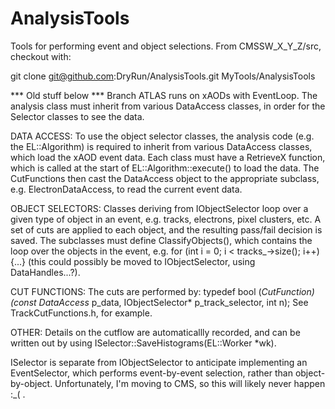 # AnalysisTools
Tools for performing event and object selections. From CMSSW_X_Y_Z/src, checkout with:

git clone git@github.com:DryRun/AnalysisTools.git MyTools/AnalysisTools



*** Old stuff below ***
Branch ATLAS runs on xAODs with EventLoop. The analysis class must inherit from various DataAccess classes, in order for the Selector classes to see the data. 

DATA ACCESS:
To use the object selector classes, the analysis code (e.g. the EL::Algorithm) is required to inherit from various DataAccess classes, which load the xAOD event data. Each class must have a RetrieveX function, which is called at the start of EL::Algorithm::execute() to load the data. The CutFunctions then cast the DataAccess object to the appropriate subclass, e.g. ElectronDataAccess, to read the current event data. 


OBJECT SELECTORS:
Classes deriving from IObjectSelector loop over a given type of object in an event, e.g. tracks, electrons, pixel clusters, etc. A set of cuts are applied to each object, and the resulting pass/fail decision is saved. The subclasses must define ClassifyObjects(), which contains the loop over the objects in the event, e.g. for (int i = 0; i < tracks_->size(); i++) {...} (this could possibly be moved to IObjectSelector, using DataHandles...?). 


CUT FUNCTIONS:
The cuts are performed by:
typedef bool (*CutFunction)(const DataAccess* p_data, IObjectSelector* p_track_selector, int n);
See TrackCutFunctions.h, for example.


OTHER:
Details on the cutflow are automaticallly recorded, and can be written out by using ISelector::SaveHistograms(EL::Worker *wk). 

ISelector is separate from IObjectSelector to anticipate implementing an EventSelector, which performs event-by-event selection, rather than object-by-object. Unfortunately, I'm moving to CMS, so this will likely never happen :_( .
